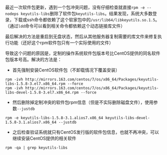 最近一次软件包更新，遇到一个包冲突问题，没有仔细检查就直接`rpm -e --nodeps keyutils-libs`删除了软件包`keyutils-libs`。结果发现，系统大多数登录，下载或ssh命令都依赖了这个软家包中的`/usr/lib64/libkeyutils.so.1.5`。（通过`ldd`命令可以看到相关命令都依赖这个动态链接库文件）

最后解决的方法是重启到无盘状态，然后从其他服务器复制需要的库文件来修复执行功能（还好这个rpm软件包只有一个实际使用的文件）

导致这个问题的原因是，定制的操作系统软件包版本号比CentOS提供的同名软件包版本号高。解决的方法是：

* 首先强制安装CentOS软件包（不卸载情况下覆盖安装）

```
rpm -ivh http://mirrors.163.com/centos/7/os/x86_64/Packages/keyutils-libs-1.5.8-3.el7.x86_64.rpm --force
rpm -ivh http://mirrors.163.com/centos/7/os/x86_64/Packages/keyutils-libs-devel-1.5.8-3.el7.x86_64.rpm --force
```

* 然后删除掉定制冲突的软件包rpm信息（但是不实际删除磁盘文件），使用参数`--justdb`

```
rpm -e keyutils-libs-1.5.8-3.1.alios7.x86_64 keyutils-libs-devel-1.5.8-3.1.alios7.x86_64 --justdb
```

* 之后检查验证系统就只有CentOS发行版的软件包信息，也就不再冲突，可以继续安装CentOS提供的相关软件

```
rpm -qa | grep keyutils-libs
```
